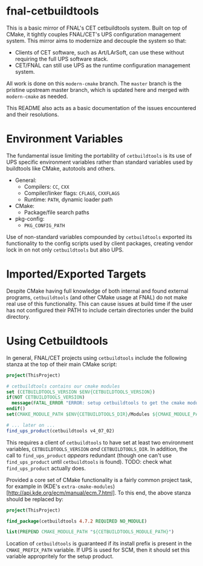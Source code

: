 fnal-cetbuildtools
==================
This is a basic mirror of FNAL's CET cetbuildtools system. Built on top of CMake,
it tightly couples FNAL/CET's UPS configuration management system. This mirror
aims to modernize and decouple the system so that:

- Clients of CET software, such as Art/LArSoft, can use these without requiring the
full UPS software stack.
- CET/FNAL can still use UPS as the runtime configuration management system.

All work is done on this `modern-cmake` branch. The `master` branch is the pristine
upstream master branch, which is updated here and merged with `modern-cmake`
as needed.

This README also acts as a basic documentation of the issues encountered and their
resolutions.

Environment Variables
=====================
The fundamental issue limiting the portability of `cetbuildtools` is its use of UPS
specific environment variables rather than standard variables used by buildtools like
CMake, autotools and others.

- General:
  - Compilers: `CC`, `CXX`
  - Compiler/linker flags: `CFLAGS`, `CXXFLAGS`
  - Runtime: `PATH`, dynamic loader path
- CMake:
  - Package/file search paths
- pkg-config:
  - `PKG_CONFIG_PATH`

Use of non-standard variables compounded by `cetbuildtools` exported its functionality to
the config scripts used by client packages, creating vendor lock in on not only `cetbuildtools`
but also UPS.


Imported/Exported Targets
=========================
Despite CMake having full knowledge of both internal and found external programs, `cetbuildtools`
(and other CMake usage at FNAL) do not make real use of this functionality. This can cause issues
at build time if the user has not configured their PATH to include certain directories under the
build directory.


Using Cetbuildtools
===================
In general, FNAL/CET projects using `cetbuildtools` include the following stanza
at the top of their main CMake script:

```cmake
project(ThisProject)

# cetbuildtools contains our cmake modules
set (CETBUILDTOOLS_VERSION $ENV{CETBUILDTOOLS_VERSION})
if(NOT CETBUILDTOOLS_VERSION)
  message(FATAL_ERROR "ERROR: setup cetbuildtools to get the cmake modules")
endif()
set(CMAKE_MODULE_PATH $ENV{CETBUILDTOOLS_DIR}/Modules ${CMAKE_MODULE_PATH})

# ... later on ...
find_ups_product(cetbuildtools v4_07_02)

```

This requires a client of `cetbuildtools` to have set at least two environment
variables, `CETBUILDTOOLS_VERSION` *and* `CETBUILDTOOLS_DIR`. In addition, the
call to `find_ups_product` *appears* redundant (though one can't use `find_ups_product`
until `cetbuildtools` is found). TODO: check what `find_ups_product` actually does.

Provided a core set of CMake functionality is a fairly common project task,
for example in (KDE's `extra-cmake-modules`)[http://api.kde.org/ecm/manual/ecm.7.html].
To this end, the above stanza should be replaced by:

```cmake
project(ThisProject)

find_package(cetbuildtools 4.7.2 REQUIRED NO_MODULE)

list(PREPEND CMAKE_MODULE_PATH "${CETBUILDTOOLS_MODULE_PATH}")
```

Location of `cetbuildtools` is guaranteed if its install prefix is present
in the `CMAKE_PREFIX_PATH` variable. If UPS is used for SCM, then it should
set this variable appropritely for the setup product.








